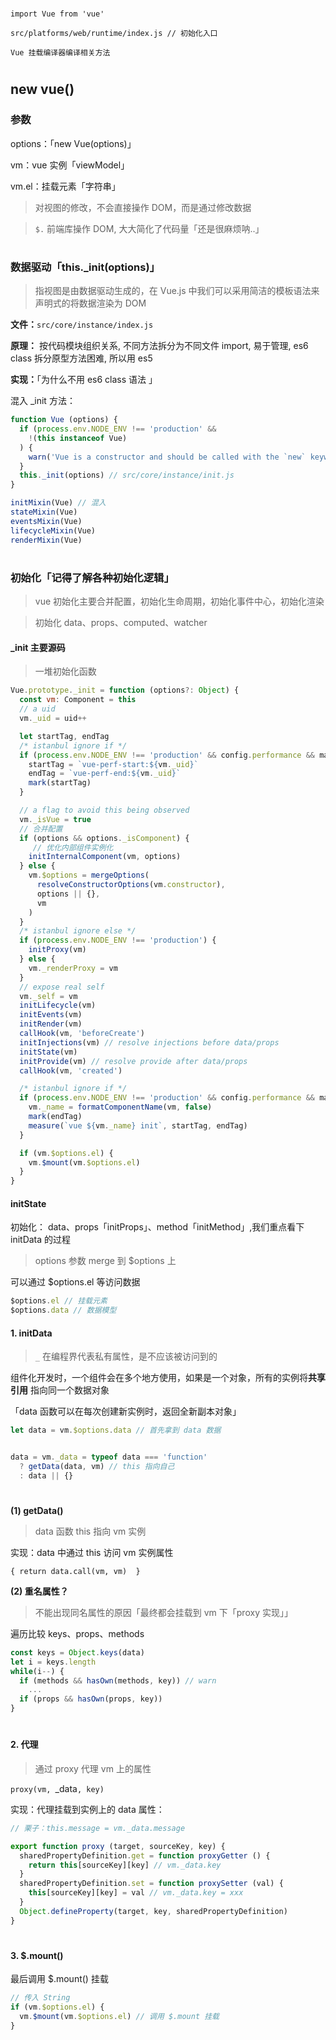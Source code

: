 
#

```
import Vue from 'vue'

src/platforms/web/runtime/index.js // 初始化入口

Vue 挂载编译器编译相关方法
```
#
## new vue()

### 参数
options：「new Vue(options)」

vm：vue 实例「viewModel」

vm.el：挂载元素「字符串」

> 对视图的修改，不会直接操作 DOM，而是通过修改数据 

> `$.` 前端库操作 DOM, 大大简化了代码量「还是很麻烦呐..」

#
### 数据驱动「this._init(options)」

> 指视图是由数据驱动生成的，在 Vue.js 中我们可以采用简洁的模板语法来声明式的将数据渲染为 DOM

**文件：**`src/core/instance/index.js`


**原理：**
按代码模块组织关系, 不同方法拆分为不同文件 import, 易于管理, es6 class 拆分原型方法困难, 所以用 es5

**实现：**「为什么不用 es6 class 语法 」

混入 _init 方法：
```js
function Vue (options) {
  if (process.env.NODE_ENV !== 'production' &&
    !(this instanceof Vue)
  ) {
    warn('Vue is a constructor and should be called with the `new` keyword')
  }
  this._init(options) // src/core/instance/init.js
}

initMixin(Vue) // 混入
stateMixin(Vue)
eventsMixin(Vue)
lifecycleMixin(Vue)
renderMixin(Vue)
```
#

### 初始化「记得了解各种初始化逻辑」

> vue 初始化主要合并配置，初始化生命周期，初始化事件中心，初始化渲染

> 初始化 data、props、computed、watcher 


#### _init 主要源码

> 一堆初始化函数

```js
Vue.prototype._init = function (options?: Object) {
  const vm: Component = this
  // a uid
  vm._uid = uid++

  let startTag, endTag
  /* istanbul ignore if */
  if (process.env.NODE_ENV !== 'production' && config.performance && mark) {
    startTag = `vue-perf-start:${vm._uid}`
    endTag = `vue-perf-end:${vm._uid}`
    mark(startTag)
  }

  // a flag to avoid this being observed
  vm._isVue = true
  // 合并配置
  if (options && options._isComponent) {
     // 优化内部组件实例化
    initInternalComponent(vm, options)
  } else {
    vm.$options = mergeOptions(
      resolveConstructorOptions(vm.constructor),
      options || {},
      vm
    )
  }
  /* istanbul ignore else */
  if (process.env.NODE_ENV !== 'production') {
    initProxy(vm)
  } else {
    vm._renderProxy = vm
  }
  // expose real self
  vm._self = vm
  initLifecycle(vm)
  initEvents(vm)
  initRender(vm)
  callHook(vm, 'beforeCreate')
  initInjections(vm) // resolve injections before data/props
  initState(vm)
  initProvide(vm) // resolve provide after data/props
  callHook(vm, 'created')

  /* istanbul ignore if */
  if (process.env.NODE_ENV !== 'production' && config.performance && mark) {
    vm._name = formatComponentName(vm, false)
    mark(endTag)
    measure(`vue ${vm._name} init`, startTag, endTag)
  }

  if (vm.$options.el) {
    vm.$mount(vm.$options.el)
  }
}
```


#### initState

初始化： data、props「initProps」、method「initMethod」,我们重点看下 initData 的过程

> options 参数 merge 到 $options 上

可以通过 $options.el 等访问数据
```js
$options.el // 挂载元素
$options.data // 数据模型
```

#### 1. initData

> `_` 在编程界代表私有属性，是不应该被访问到的

组件化开发时，一个组件会在多个地方使用，如果是一个对象，所有的实例将**共享引用** 指向同一个数据对象

「data 函数可以在每次创建新实例时，返回全新副本对象」
```js
let data = vm.$options.data // 首先拿到 data 数据


data = vm._data = typeof data === 'function'
  ? getData(data, vm) // this 指向自己
  : data || {}
```
 
# 
**(1) getData()**

> data 函数 this 指向 vm 实例

实现：data 中通过 this 访问 vm 实例属性

`{ return data.call(vm, vm)  }`


**(2) 重名属性？**

> 不能出现同名属性的原因「最终都会挂载到 vm 下「proxy 实现」」

遍历比较 keys、props、methods

```js
const keys = Object.keys(data)
let i = keys.length
while(i--) {
  if (methods && hasOwn(methods, key)) // warn
    ... 
  if (props && hasOwn(props, key))
}
```

#
#### 2. 代理

> 通过 proxy 代理 vm 上的属性

`proxy(vm, `_data`, key)`

实现：代理挂载到实例上的 data 属性：

```js
// 栗子：this.message = vm._data.message

export function proxy (target, sourceKey, key) {
  sharedPropertyDefinition.get = function proxyGetter () {
    return this[sourceKey][key] // vm._data.key
  }
  sharedPropertyDefinition.set = function proxySetter (val) {
    this[sourceKey][key] = val // vm._data.key = xxx
  }
  Object.defineProperty(target, key, sharedPropertyDefinition)
}
```
#
#### 3. $.mount()
最后调用 $.mount() 挂载

```js
// 传入 String
if (vm.$options.el) {
  vm.$mount(vm.$options.el) // 调用 $.mount 挂载
}
```














